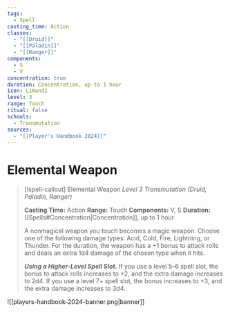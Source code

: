 ```yaml
---
tags:
  - Spell
casting_time: Action
classes:
  - "[[Druid]]"
  - "[[Paladin]]"
  - "[[Ranger]]"
components:
  - S
  - V
concentration: true
duration: Concentration, up to 1 hour
icon: LiWand2
level: 3
range: Touch
ritual: false
schools:
  - Transmutation
sources:
  - "[[Player's Handbook 2024]]"
---
```


# Elemental Weapon

>[!spell-callout] Elemental Weapon
>_Level 3 Transmutation (Druid, Paladin, Ranger)_
>
>**Casting Time:** Action
>**Range:** Touch
>**Components:** V, S
>**Duration:** [[Spells#Concentration\|Concentration]], up to 1 hour
>
>A nonmagical weapon you touch becomes a magic weapon. Choose one of the following damage types: Acid, Cold, Fire, Lightning, or Thunder. For the duration, the weapon has a +1 bonus to attack rolls and deals an extra 1d4 damage of the chosen type when it hits.
>
>**_Using a Higher-Level Spell Slot._** If you use a level 5–6 spell slot, the bonus to attack rolls increases to +2, and the extra damage increases to 2d4. If you use a level 7+ spell slot, the bonus increases to +3, and the extra damage increases to 3d4.


![[players-handbook-2024-banner.png|banner]]
